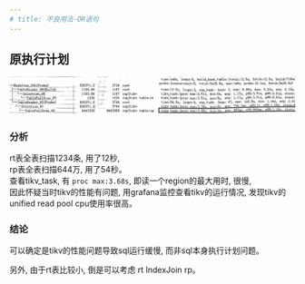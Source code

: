```yaml
---
# title: 不良用法-OR语句
---
```

## 原执行计划

![or语句](./img/不需要优化-例1-tikv忙.jpg)

### 分析
rt表全表扫描1234条, 用了12秒,  
rp表全表扫描644万, 用了54秒。  
查看tikv_task, 有 `proc max:3.68s`, 即读一个region的最大用时, 很慢,  
因此怀疑当时tikv的性能有问题, 用grafana监控查看tikv的运行情况, 发现tikv的unified read pool cpu使用率很高。  

### 结论
可以确定是tikv的性能问题导致sql运行缓慢, 而非sql本身执行计划问题。


另外, 由于rt表比较小, 倒是可以考虑 rt IndexJoin rp。


